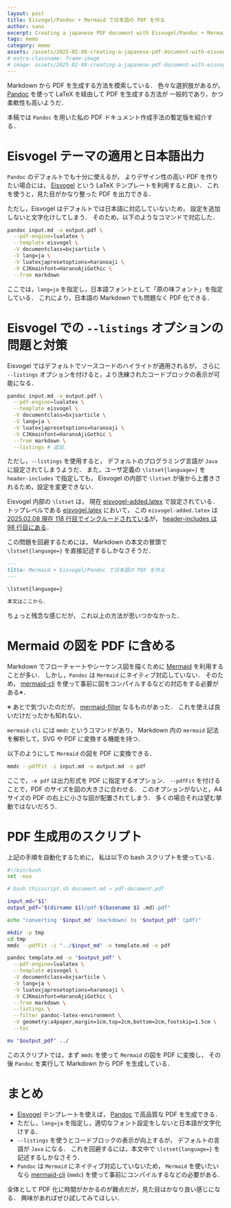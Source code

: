 ```yaml
---
layout: post
title: Eisvogel/Pandoc + Mermaid で日本語の PDF を作る
author: sano
excerpt: Creating a japanese PDF document with Eisvogel/Pandoc + Mermaid.js
tags: memo
category: memo
assets: /assets/2025-02-08-creating-a-japanese-pdf-document-with-eisvogel-pandoc-+-mermaid.js/
# extra-classname: frame-image
# image: assets/2025-02-08-creating-a-japanese-pdf-document-with-eisvogel-pandoc-+-mermaid.js/front.png
---
```


Markdown から PDF を生成する方法を模索している．
色々な選択肢があるが，
[Pandoc](https://pandoc.org/) を使って LaTeX を経由して PDF を生成する方法が
一般的であり，かつ柔軟性も高いようだ．

本稿では `Pandoc` を用いた私の PDF ドキュメント作成手法の暫定版を紹介する．

# Eisvogel テーマの適用と日本語出力　

`Pandoc` のデフォルトでも十分に使えるが，
よりデザイン性の高い PDF を作りたい場合には，
[Eisvogel](https://github.com/Wandmalfarbe/pandoc-latex-template) という LaTeX テンプレートを利用すると良い．
これを使うと，見た目がかなり整った PDF を出力できる．

ただし，Eisvogel はデフォルトでは日本語に対応していないため，
設定を追加しないと文字化けしてしまう．
そのため，以下のようなコマンドで対応した．

```bash
pandoc input.md -o output.pdf \
  --pdf-engine=lualatex \
  --template eisvogel \
  -V documentclass=bxjsarticle \
  -V lang=ja \
  -V luatexjapresetoptions=haranoaji \
  -V CJKmainfont=HaranoAjiGothic \
  --from markdown
```

ここでは，`lang=ja` を指定し，日本語フォントとして「原の味フォント」を指定している．
これにより，日本語の Markdown でも問題なく PDF 化できる．

# Eisvogel での `--listings` オプションの問題と対策

Eisvogel ではデフォルトでソースコードのハイライトが適用されるが，
さらに `--listings` オプションを付けると，より洗練されたコードブロックの表示が可能になる．

```bash
pandoc input.md -o output.pdf \
  --pdf-engine=lualatex \
  --template eisvogel \
  -V documentclass=bxjsarticle \
  -V lang=ja \
  -V luatexjapresetoptions=haranoaji \
  -V CJKmainfont=HaranoAjiGothic \
  --from markdown \
  --listings # 追加．
```

ただし，`--listings` を使用すると，
デフォルトのプログラミング言語が `Java` に設定されてしまうようだ．
また，ユーザ定義の `\lstset{language=}` を `header-includes` で指定しても，
Eisvogel の内部で `\lstset` が後から上書きされるため，設定を変更できない．

Eisvogel 内部の `\lstset` は，
現在
[eisvogel-added.latex](https://github.com/Wandmalfarbe/pandoc-latex-template/blob/master/template-multi-file/eisvogel-added.latex)
で設定されている．
トップレベルである
[eisvogel.latex](https://github.com/Wandmalfarbe/pandoc-latex-template/blob/master/template-multi-file/eisvogel.latex)
において，
この `eisvogel-added.latex` は
[2025.02.08 現在 118 行目でインクルードされている](https://github.com/Wandmalfarbe/pandoc-latex-template/blob/d22cbd7c28e24ba7a0e4d0da46ffd6732c57d800/template-multi-file/eisvogel.latex#L118)が，
[header-includes は 98 行目にある](https://github.com/Wandmalfarbe/pandoc-latex-template/blob/d22cbd7c28e24ba7a0e4d0da46ffd6732c57d800/template-multi-file/eisvogel.latex#L98)．

この問題を回避するためには，
Markdown の本文の冒頭で `\lstset{language=}` を直接記述するしかなさそうだ．

```markdown
---
title: Mermaid + Eisvogel/Pandoc で日本語の PDF を作る
---

\lstset{language=}

本文はここから．
```

ちょっと残念な感じだが，
これ以上の方法が思いつかなかった．

# Mermaid の図を PDF に含める

Markdown でフローチャートやシーケンス図を描くために
[Mermaid](https://mermaid.js.org/)
を利用することが多い．
しかし，`Pandoc` は `Mermaid` にネイティブ対応していない．
そのため，
[mermaid-cli](https://github.com/mermaid-js/mermaid-cli)
を使って事前に図をコンパイルするなどの対応をする必要がある※．

※ あとで気づいたのだが，
[mermaid-filter](https://github.com/raghur/mermaid-filter)
なるものがあった．
これを使えば良いだけだったかも知れない．

`mermaid-cli` には `mmdc` というコマンドがあり，
Markdown 内の `mermaid` 記法を解析して，SVG や PDF に変換する機能を持つ．

以下のようにして `Mermaid` の図を PDF に変換できる．

```bash
mmdc --pdfFit -i input.md -o output.md -e pdf
```

ここで，`-e pdf` は出力形式を PDF に指定するオプション．
`--pdfFit` を付けることで，PDF のサイズを図の大きさに合わせる．
このオプションがないと，A4 サイズの PDF の右上に小さな図が配置されてしまう．
多くの場合それは望む挙動ではないだろう．

# PDF 生成用のスクリプト

上記の手順を自動化するために，
私は以下の bash スクリプトを使っている．

```bash
#!/bin/bash
set -eux

# bash thisscript.sh document.md → pdf-document.pdf

input_md="$1"
output_pdf="$(dirname $1)/pdf-$(basename $1 .md).pdf"

echo "converting '$input_md' (markdown) to '$output_pdf' (pdf)"

mkdir -p tmp
cd tmp
mmdc --pdfFit -i "../$input_md" -o template.md -e pdf

pandoc template.md -o "$output_pdf" \
  --pdf-engine=lualatex \
  --template eisvogel \
  -V documentclass=bxjsarticle \
  -V lang=ja \
  -V luatexjapresetoptions=haranoaji \
  -V CJKmainfont=HaranoAjiGothic \
  --from markdown \
  --listings \
  --filter pandoc-latex-environment \
  -V geometry:a4paper,margin=1cm,top=2cm,bottom=2cm,footskip=1.5cm \
  --toc

mv "$output_pdf" ../
```

このスクリプトでは，まず `mmdc` を使って `Mermaid` の図を PDF に変換し，
その後 `Pandoc` を実行して Markdown から PDF を生成している．

# まとめ

- [Eisvogel](https://github.com/Wandmalfarbe/pandoc-latex-template)
  テンプレートを使えば，
  [Pandoc](https://pandoc.org/)
  で高品質な PDF を生成できる．
- ただし，`lang=ja` を指定し，適切なフォント設定をしないと日本語が文字化けする．
- `--listings` を使うとコードブロックの表示が向上するが，
  デフォルトの言語が `Java` になる．
  これを回避するには，本文中で `\lstset{language=}` を記述するしかなさそう．
- `Pandoc` は `Mermaid` にネイティブ対応していないため，
  `Mermaid` を使いたいなら
  [mermaid-cli](https://github.com/mermaid-js/mermaid-cli)
  (`mmdc`) を使って事前にコンパイルするなどの必要がある．

全体として PDF 化に時間がかかるのが難点だが，見た目はかなり良い感じになる．
興味があればぜひ試してみてほしい．
